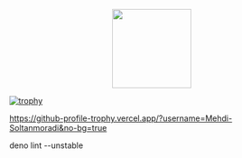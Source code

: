 <p align="center">
  <img width="140" src="https://user-images.githubusercontent.com/6661165/91657958-61b4fd00-eb00-11ea-9def-dc7ef5367e34.png" 
/>  
  
  
  
[![trophy](https://github-profile-trophy.vercel.app/?username=Mehdi-Soltanmoradi)](https://github.com/Mehdi-Soltanmoradi/github-profile-trophy)
  
  
  
  
https://github-profile-trophy.vercel.app/?username=Mehdi-Soltanmoradi&no-bg=true
  
  
  
  
  deno lint --unstable

